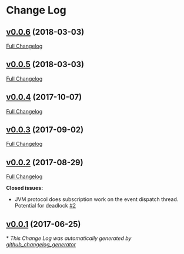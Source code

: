 # Change Log

## [v0.0.6](https://github.com/muoncore/stack-reactive-streams/tree/v0.0.6) (2018-03-03)
[Full Changelog](https://github.com/muoncore/stack-reactive-streams/compare/v0.0.5...v0.0.6)

## [v0.0.5](https://github.com/muoncore/stack-reactive-streams/tree/v0.0.5) (2018-03-03)
[Full Changelog](https://github.com/muoncore/stack-reactive-streams/compare/v0.0.4...v0.0.5)

## [v0.0.4](https://github.com/muoncore/stack-reactive-streams/tree/v0.0.4) (2017-10-07)
[Full Changelog](https://github.com/muoncore/stack-reactive-streams/compare/v0.0.3...v0.0.4)

## [v0.0.3](https://github.com/muoncore/stack-reactive-streams/tree/v0.0.3) (2017-09-02)
[Full Changelog](https://github.com/muoncore/stack-reactive-streams/compare/v0.0.2...v0.0.3)

## [v0.0.2](https://github.com/muoncore/stack-reactive-streams/tree/v0.0.2) (2017-08-29)
[Full Changelog](https://github.com/muoncore/stack-reactive-streams/compare/v0.0.1...v0.0.2)

**Closed issues:**

- JVM protocol does subscription work on the event dispatch thread. Potential for deadlock [\#2](https://github.com/muoncore/stack-reactive-streams/issues/2)

## [v0.0.1](https://github.com/muoncore/stack-reactive-streams/tree/v0.0.1) (2017-06-25)


\* *This Change Log was automatically generated by [github_changelog_generator](https://github.com/skywinder/Github-Changelog-Generator)*